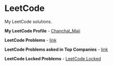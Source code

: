 # LeetCode
My LeetCode solutions. 

**My LeetCode Profile** - [Chanchal_Maji](https://leetcode.com/chanchal_maji/)

**LeetCode Problems** - [link](https://leetcode.com/problemset/all/)

**LeetCode Problems asked in Top Companies** - [link](http://www.learn4master.com/interview-questions/leetcode/leetcode-problems-classified-by-company)

**LeetCode Locked Problems** - [LeetCode Locked](http://tiancao.me/Leetcode-Unlocked/)
